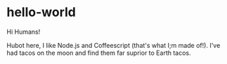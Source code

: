 # hello-world

Hi Humans!

Hubot here, I like Node.js and Coffeescript (that's what I;m made of!).
I've had tacos on the moon and find them far suprior to Earth tacos.
